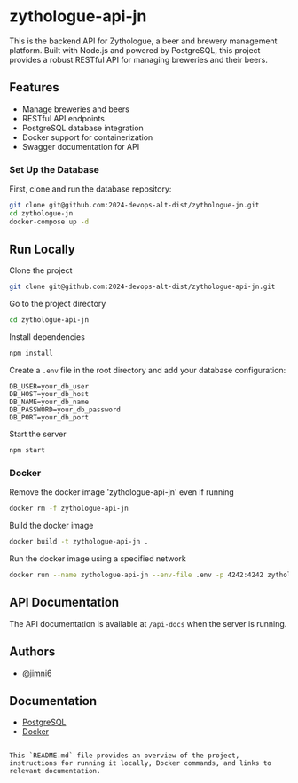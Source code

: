 
# zythologue-api-jn

This is the backend API for Zythologue, a beer and brewery management platform. Built with Node.js and powered by PostgreSQL, this project provides a robust RESTful API for managing breweries and their beers.

## Features

- Manage breweries and beers
- RESTful API endpoints
- PostgreSQL database integration
- Docker support for containerization
- Swagger documentation for API

### Set Up the Database

First, clone and run the database repository:

```bash
git clone git@github.com:2024-devops-alt-dist/zythologue-jn.git
cd zythologue-jn
docker-compose up -d
```

## Run Locally

Clone the project

```bash
git clone git@github.com:2024-devops-alt-dist/zythologue-api-jn.git
```

Go to the project directory

```bash
cd zythologue-api-jn
```

Install dependencies

```bash
npm install
```

Create a `.env` file in the root directory and add your database configuration:

```env
DB_USER=your_db_user
DB_HOST=your_db_host
DB_NAME=your_db_name
DB_PASSWORD=your_db_password
DB_PORT=your_db_port
```

Start the server

```bash
npm start
```

### Docker

Remove the docker image 'zythologue-api-jn' even if running

```bash
docker rm -f zythologue-api-jn
```

Build the docker image

```bash
docker build -t zythologue-api-jn .
```

Run the docker image using a specified network

```bash
docker run --name zythologue-api-jn --env-file .env -p 4242:4242 zythologue-api-jn
```

## API Documentation

The API documentation is available at `/api-docs` when the server is running.

## Authors

- [@jimni6](https://www.github.com/jimni6)

## Documentation

- [PostgreSQL](https://www.postgresql.org)
- [Docker](https://www.docker.com)
```

This `README.md` file provides an overview of the project, instructions for running it locally, Docker commands, and links to relevant documentation.